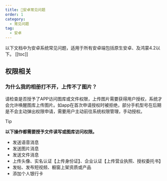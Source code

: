 ```yaml
---
title: 📱安卓常见问题
order: 1
category:
  - 常见问题
tag:
  - 安卓
---
```

以下文档中为安卓系统常见问题，适用于所有安卓端包括原生安卓、及鸿蒙4.2以下。
 [[toc]]
## 权限相关
### 为什么我的相册打不开，上传不了图片？
请检查是否授予了APP访问图库或文件权限，上传图片需要获得用户授权，系统才会允许唤醒图库上传图片。如app在首次申请授权时被拒绝，部分手机型号在后期是不会主动弹出权限申请，需要用户主动前往系统权限管理，手动授权。
>[!tip]
> **以下操作都需要授予文件读写或图库访问权限。**
> - 发送语音消息
> - 发送图片消息
> - 发送文件消息
> - 上传头像、实名认证【上传身份证】、企业认证【上传营业执照、授权委托书】
> - 发帖、发布短视频、橱窗上架资质或产品
> - 添加个人银行卡